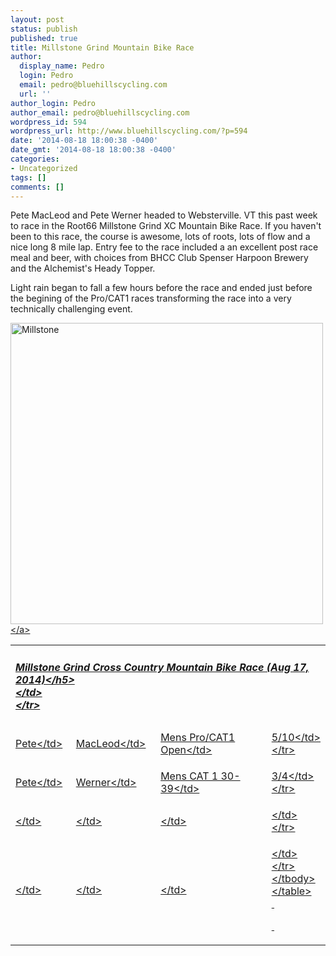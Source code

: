 ```yaml
---
layout: post
status: publish
published: true
title: Millstone Grind Mountain Bike Race
author:
  display_name: Pedro
  login: Pedro
  email: pedro@bluehillscycling.com
  url: ''
author_login: Pedro
author_email: pedro@bluehillscycling.com
wordpress_id: 594
wordpress_url: http://www.bluehillscycling.com/?p=594
date: '2014-08-18 18:00:38 -0400'
date_gmt: '2014-08-18 18:00:38 -0400'
categories:
- Uncategorized
tags: []
comments: []
---
```

<p>Pete MacLeod and Pete Werner headed to Websterville. VT this past week to race in the Root66 Millstone Grind XC Mountain Bike Race. If you haven't been to this race, the course is awesome, lots of roots, lots of flow and a nice long 8 mile lap. Entry fee to the race included a an excellent post race meal and beer, with choices from BHCC Club Spenser Harpoon Brewery and the Alchemist's Heady Topper.</p>
<p>Light rain began to fall a few hours before the race and ended just before the begining of the Pro&#47;CAT1 races transforming the race into a very technically challenging event.</p>
<p><a href="http:&#47;&#47;www.bluehillscycling.com&#47;BHCC-3&#47;wp-content&#47;uploads&#47;2014&#47;08&#47;Millstone.jpg"><img class="alignnone size-full wp-image-595" alt="Millstone" src="http:&#47;&#47;www.bluehillscycling.com&#47;BHCC-3&#47;wp-content&#47;uploads&#47;2014&#47;08&#47;Millstone.jpg" width="500" height="482" &#47;><&#47;a></p>
<table class="datatable1" width="100%">
<tbody>
<tr>
<td class="headerrow3" colspan="5">
<h5>Millstone Grind Cross Country Mountain Bike Race (Aug 17, 2014)<&#47;h5><br />
<&#47;td><br />
<&#47;tr></p>
<tr class="datarow1">
<td>Pete<&#47;td></p>
<td>MacLeod<&#47;td></p>
<td>Mens Pro&#47;CAT1 Open<&#47;td></p>
<td width="70px">5&#47;10<&#47;td><br />
<&#47;tr></p>
<tr class="datarow2">
<td>Pete<&#47;td></p>
<td>Werner<&#47;td></p>
<td>Mens CAT 1 30-39<&#47;td></p>
<td width="70px">3&#47;4<&#47;td><br />
<&#47;tr></p>
<tr class="datarow1">
<td><&#47;td></p>
<td><&#47;td></p>
<td><&#47;td></p>
<td width="70px"><&#47;td><br />
<&#47;tr></p>
<tr class="datarow1">
<td><&#47;td></p>
<td><&#47;td></p>
<td><&#47;td></p>
<td width="70px"><&#47;td><br />
<&#47;tr><br />
<&#47;tbody><br />
<&#47;table><br />
&nbsp;</p>
<p>&nbsp;</p>
